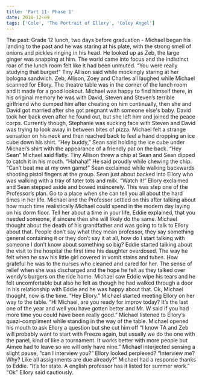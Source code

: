 ```yaml
---
title: 'Part 11- Phase 1'
date: 2018-12-09
tags: ['Cole', 'The Portrait of Ellory', 'Coley Angel']
---
```


The past: Grade 12 lunch, two days before graduation - Michael began his landing to the past and he was staring at his plate, with the strong smell of onions and pickles ringing in his head. He looked up as Zeb, the large ginger was snapping at him. The world came into focus and the indistinct roar of the lunch room felt like it had been unmuted. “You were really studying that burger!” Tiny Allison said while mockingly staring at her bologna sandwich. Zeb, Allison, Zoey and Charles all laughed while Michael scanned for Ellory. The theatre table was in the corner of the lunch room and it made for a good lookout. Michael was happy to find himself there, in his original memory he was with David, Steven and Steven’s terrible girlfriend who dumped him after cheating on him continually, then she and David got married after she got pregnant with someone else's baby. David took her back even after he found out, but she left him and joined the peace corps. Currently though, Stephanie was sucking face with Steven and David was trying to look away in between bites of pizza. Michael felt a strange sensation on his neck and then reached back to feel a hand dropping an ice cube down his shirt. “Hey buddy,” Sean said holding the ice cube under Michael’s shirt with the appearance of a friendly pat on the back. “Hey Sean” Michael said flatly. Tiny Allison threw a chip at Sean and Sean dipped to catch it in his mouth. “Hahaha!” He said proudly while chewing the chip. “Can’t beat me at my own game!” Sean exclaimed while walking backwards shooting pistol fingers at the group. Sean just about backed into Ellory who was walking with a tray of tater tots and milk. “Watch it!” Ellory exclaimed and Sean stepped aside and bowed insincerely. This was step one of the Professor’s plan. Go to a place when she can tell you all about the hard times in her life. Michael and the Professor settled on this after talking about how much time realistically Michael could spend in the modern day laying on his dorm floor. Tell her about a time in your life, Eddie explained, that you needed someone, if sincere then she will likely do the same. Michael thought about the death of his grandfather and was going to talk to Ellory about that. People don’t say what they mean professor, they say something general containing it or they don’t say it at all, how do I start talking with someone I don’t know about something so big? Eddie started talking about the visit to the hospital the first time his daughter overdosed. The way he felt when he saw his little girl covered in vomit stains and tubes. How grateful he was to the nurses who cleaned and cared for her. The sense of relief when she was discharged and the hope he felt as they talked over wendy’s burgers on the ride home. Michael saw Eddie wipe his tears and he felt uncomfortable but also he felt as though he had walked through a door in his relationship with Eddie and he was happy about that. Ok, Michael thought, now is the time. “Hey Ellory.” Michael started meeting Ellory on her way to the table. “Hi Michael, are you ready for improv today? It’s the last one of the year and well you have gotten better and Mr. W said if you had more time you could have been really good.” Michael listened to Ellory’s quazi-compliment while standing in the way of the table. Michael opened his mouth to ask Ellory a question but she cut him off “I know TA and Zeb will probably want to start with Freeze again, but usually we do the one with the panel, kind of like a tournament. It works better with more people but Aimee had to leave so we will only have nine.” Michael interjected sensing a slight pause, “can I interview you?” Ellory looked perplexed? “Interview me? Why? Like all assignments are due already?” Michael had a response thanks to Eddie. “It’s for state. A english professor has it listed for summer work.” “Ok” Ellory said cautiously.

